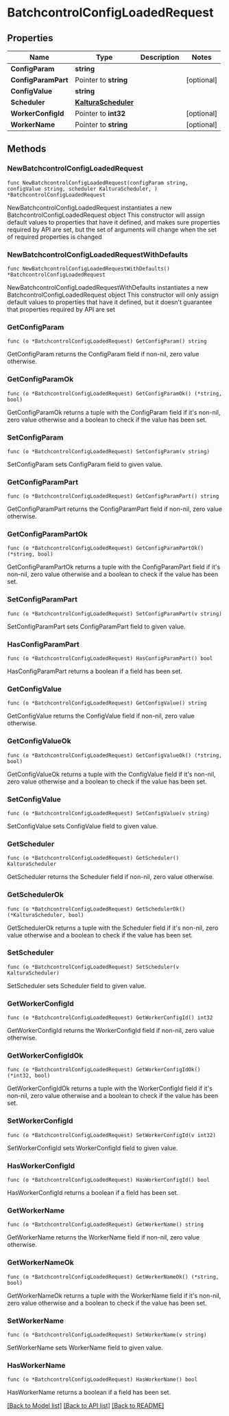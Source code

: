 # BatchcontrolConfigLoadedRequest

## Properties

Name | Type | Description | Notes
------------ | ------------- | ------------- | -------------
**ConfigParam** | **string** |  | 
**ConfigParamPart** | Pointer to **string** |  | [optional] 
**ConfigValue** | **string** |  | 
**Scheduler** | [**KalturaScheduler**](KalturaScheduler.md) |  | 
**WorkerConfigId** | Pointer to **int32** |  | [optional] 
**WorkerName** | Pointer to **string** |  | [optional] 

## Methods

### NewBatchcontrolConfigLoadedRequest

`func NewBatchcontrolConfigLoadedRequest(configParam string, configValue string, scheduler KalturaScheduler, ) *BatchcontrolConfigLoadedRequest`

NewBatchcontrolConfigLoadedRequest instantiates a new BatchcontrolConfigLoadedRequest object
This constructor will assign default values to properties that have it defined,
and makes sure properties required by API are set, but the set of arguments
will change when the set of required properties is changed

### NewBatchcontrolConfigLoadedRequestWithDefaults

`func NewBatchcontrolConfigLoadedRequestWithDefaults() *BatchcontrolConfigLoadedRequest`

NewBatchcontrolConfigLoadedRequestWithDefaults instantiates a new BatchcontrolConfigLoadedRequest object
This constructor will only assign default values to properties that have it defined,
but it doesn't guarantee that properties required by API are set

### GetConfigParam

`func (o *BatchcontrolConfigLoadedRequest) GetConfigParam() string`

GetConfigParam returns the ConfigParam field if non-nil, zero value otherwise.

### GetConfigParamOk

`func (o *BatchcontrolConfigLoadedRequest) GetConfigParamOk() (*string, bool)`

GetConfigParamOk returns a tuple with the ConfigParam field if it's non-nil, zero value otherwise
and a boolean to check if the value has been set.

### SetConfigParam

`func (o *BatchcontrolConfigLoadedRequest) SetConfigParam(v string)`

SetConfigParam sets ConfigParam field to given value.


### GetConfigParamPart

`func (o *BatchcontrolConfigLoadedRequest) GetConfigParamPart() string`

GetConfigParamPart returns the ConfigParamPart field if non-nil, zero value otherwise.

### GetConfigParamPartOk

`func (o *BatchcontrolConfigLoadedRequest) GetConfigParamPartOk() (*string, bool)`

GetConfigParamPartOk returns a tuple with the ConfigParamPart field if it's non-nil, zero value otherwise
and a boolean to check if the value has been set.

### SetConfigParamPart

`func (o *BatchcontrolConfigLoadedRequest) SetConfigParamPart(v string)`

SetConfigParamPart sets ConfigParamPart field to given value.

### HasConfigParamPart

`func (o *BatchcontrolConfigLoadedRequest) HasConfigParamPart() bool`

HasConfigParamPart returns a boolean if a field has been set.

### GetConfigValue

`func (o *BatchcontrolConfigLoadedRequest) GetConfigValue() string`

GetConfigValue returns the ConfigValue field if non-nil, zero value otherwise.

### GetConfigValueOk

`func (o *BatchcontrolConfigLoadedRequest) GetConfigValueOk() (*string, bool)`

GetConfigValueOk returns a tuple with the ConfigValue field if it's non-nil, zero value otherwise
and a boolean to check if the value has been set.

### SetConfigValue

`func (o *BatchcontrolConfigLoadedRequest) SetConfigValue(v string)`

SetConfigValue sets ConfigValue field to given value.


### GetScheduler

`func (o *BatchcontrolConfigLoadedRequest) GetScheduler() KalturaScheduler`

GetScheduler returns the Scheduler field if non-nil, zero value otherwise.

### GetSchedulerOk

`func (o *BatchcontrolConfigLoadedRequest) GetSchedulerOk() (*KalturaScheduler, bool)`

GetSchedulerOk returns a tuple with the Scheduler field if it's non-nil, zero value otherwise
and a boolean to check if the value has been set.

### SetScheduler

`func (o *BatchcontrolConfigLoadedRequest) SetScheduler(v KalturaScheduler)`

SetScheduler sets Scheduler field to given value.


### GetWorkerConfigId

`func (o *BatchcontrolConfigLoadedRequest) GetWorkerConfigId() int32`

GetWorkerConfigId returns the WorkerConfigId field if non-nil, zero value otherwise.

### GetWorkerConfigIdOk

`func (o *BatchcontrolConfigLoadedRequest) GetWorkerConfigIdOk() (*int32, bool)`

GetWorkerConfigIdOk returns a tuple with the WorkerConfigId field if it's non-nil, zero value otherwise
and a boolean to check if the value has been set.

### SetWorkerConfigId

`func (o *BatchcontrolConfigLoadedRequest) SetWorkerConfigId(v int32)`

SetWorkerConfigId sets WorkerConfigId field to given value.

### HasWorkerConfigId

`func (o *BatchcontrolConfigLoadedRequest) HasWorkerConfigId() bool`

HasWorkerConfigId returns a boolean if a field has been set.

### GetWorkerName

`func (o *BatchcontrolConfigLoadedRequest) GetWorkerName() string`

GetWorkerName returns the WorkerName field if non-nil, zero value otherwise.

### GetWorkerNameOk

`func (o *BatchcontrolConfigLoadedRequest) GetWorkerNameOk() (*string, bool)`

GetWorkerNameOk returns a tuple with the WorkerName field if it's non-nil, zero value otherwise
and a boolean to check if the value has been set.

### SetWorkerName

`func (o *BatchcontrolConfigLoadedRequest) SetWorkerName(v string)`

SetWorkerName sets WorkerName field to given value.

### HasWorkerName

`func (o *BatchcontrolConfigLoadedRequest) HasWorkerName() bool`

HasWorkerName returns a boolean if a field has been set.


[[Back to Model list]](../README.md#documentation-for-models) [[Back to API list]](../README.md#documentation-for-api-endpoints) [[Back to README]](../README.md)


